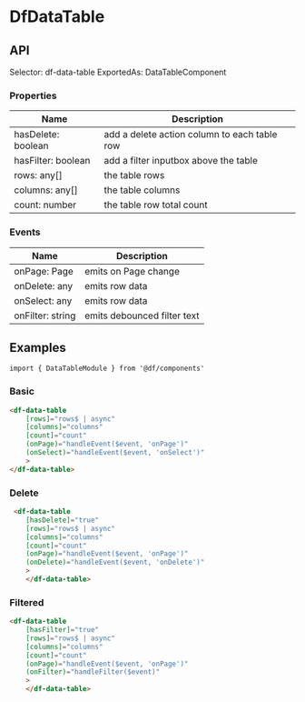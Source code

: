 # DfDataTable

## API
Selector: df-data-table
ExportedAs: DataTableComponent

### Properties

| Name | Description |
|---|---|
| hasDelete: boolean | add a delete action column to each table row  |
| hasFilter: boolean | add a filter inputbox above the table  |
| rows: any[] | the table rows  |
| columns: any[] | the table columns  |
| count: number | the table row total count  |

### Events

| Name | Description |
|---|---|
| onPage: Page | emits on Page change  |
| onDelete: any | emits row data   |
| onSelect: any | emits row data  |
| onFilter: string | emits debounced filter text  |

## Examples

`import { DataTableModule } from '@df/components'`

### Basic

``` html
<df-data-table
    [rows]="rows$ | async"
    [columns]="columns"
    [count]="count"
    (onPage)="handleEvent($event, 'onPage')"
    (onSelect)="handleEvent($event, 'onSelect')"
    >
</df-data-table>
```

### Delete

``` html
 <df-data-table
    [hasDelete]="true"
    [rows]="rows$ | async"
    [columns]="columns"
    [count]="count"
    (onPage)="handleEvent($event, 'onPage')"
    (onDelete)="handleEvent($event, 'onDelete')"
    >
    </df-data-table>
```

### Filtered

``` html
<df-data-table
    [hasFilter]="true"
    [rows]="rows$ | async"
    [columns]="columns"
    [count]="count"
    (onPage)="handleEvent($event, 'onPage')"
    (onFilter)="handleFilter($event)"
    >
    </df-data-table>

```

